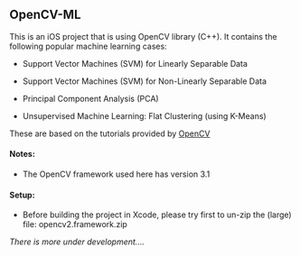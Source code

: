 ## OpenCV-ML


This is an iOS project that is using OpenCV library (C++). It contains the following popular machine learning cases:

- Support Vector Machines (SVM) for Linearly Separable Data

- Support Vector Machines (SVM) for Non-Linearly Separable Data

- Principal Component Analysis (PCA)

- Unsupervised Machine Learning: Flat Clustering (using K-Means)


These are based on the tutorials provided by [OpenCV](http://docs.opencv.org/master/d9/df8/tutorial_root.html)




#### Notes:

- The OpenCV framework used here has version 3.1



#### Setup:

- Before building the project in Xcode, please try first to un-zip the (large) file: opencv2.framework.zip


_There is more under development...._
